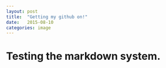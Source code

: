 ```yaml
---
layout: post
title:  "Getting my github on!"
date:   2015-08-10
categories: image
---
```


<h1>Testing the markdown system.</h1>

